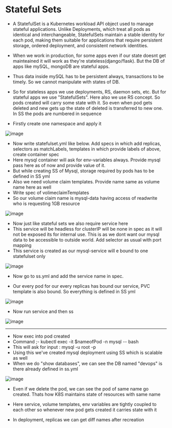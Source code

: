 # Stateful Sets

- A StatefulSet is a Kubernetes workload API object used to manage stateful applications. Unlike Deployments, which treat all pods as identical and interchangeable, StatefulSets maintain a stable identity for each pod, making them suitable for applications that require persistent storage, ordered deployment, and consistent network identities.


- When we work in production, for some apps even if our state doesnt get mainteained it will work as they're stateless(django/flask). But the DB of apps like mySQL, mongoDB are stateful apps.
- Thus data inside mySQL has to be persistent always, transactions to be timely. So we cannot manipulate with states of DB.
- So for stateless apps we use deployments, RS, daemon sets, etc. But for stateful apps we use "StatefulSets". Here also we use RS concept. So pods created will carry some state with it. So even when pod gets deleted and new gets up the state of deleted is transferred to new one. In SS the pods are numbered in sequence


- Firstly create one namespace and apply it

![image](https://github.com/user-attachments/assets/e13d03de-1dba-4b53-bdc6-6f00fa4ea6b6)

- Now write statefulset.yml like below. Add specs in which add replicas, selectors as matchLabels, templates in which provide labels of above, create container spec
- Here mysql container will ask for env-variables always. Provide mysql pass here as of now and provide value of it.
- But while creating SS of Mysql, storage required by pods has to be defined in SS yml
- Also we need volume claim templates. Provide name same as volume name here as well
- Write spec of volimeclaimTemplates
- So our volume claim name is mysql-data having access of readwrite who is requesting 1GB resource

![image](https://github.com/user-attachments/assets/c28aa19b-086d-44fc-87da-bbdf1368961e)

- Now just like stateful sets we also require service here
- This service will be headless for clusterIP will be none in spec as it will not be exposed its for internal use. This is as we dont want our mysql data to be accessible to outside world. Add selector as usual with port mapping
- This service is created as our mysql-service will e bound to one statefulset only

![image](https://github.com/user-attachments/assets/6957719b-741e-4219-a638-815957830fe0)

- Now go to ss.yml and add the service name in spec.


- Our every pod for our every replicas has bound our service, PVC template is also bound. So everything is defined in SS yml

![image](https://github.com/user-attachments/assets/e3a626ff-b9b8-4bf0-afaf-34987373f3b7)

- Now run service and then ss

![image](https://github.com/user-attachments/assets/2b9ca403-667a-40ed-bff4-c52cc8540ee7)

-------------------------------------------------------------

- Now exec into pod created
- Command ;- kubectl exec -it $nameofPod -n mysql -- bash
- This will ask for input : mysql -u root -p
- Using this we've created mysql deployment using SS which is scalable as well
- When we do "show databases", we can see the DB named "devops" is there already defined in ss.yml

![image](https://github.com/user-attachments/assets/ef5e1d5d-1cb6-4f38-9610-ca407dba2fee)

- Even if we delete the pod, we can see the pod of same name go created. Thats how K8S maintains state of resources with same name
- Here service, volume templates, env variables are tightly coupled to each other so whenever new pod gets created it carries state with it

- In deployment, replicas we can get diff names after recreation
